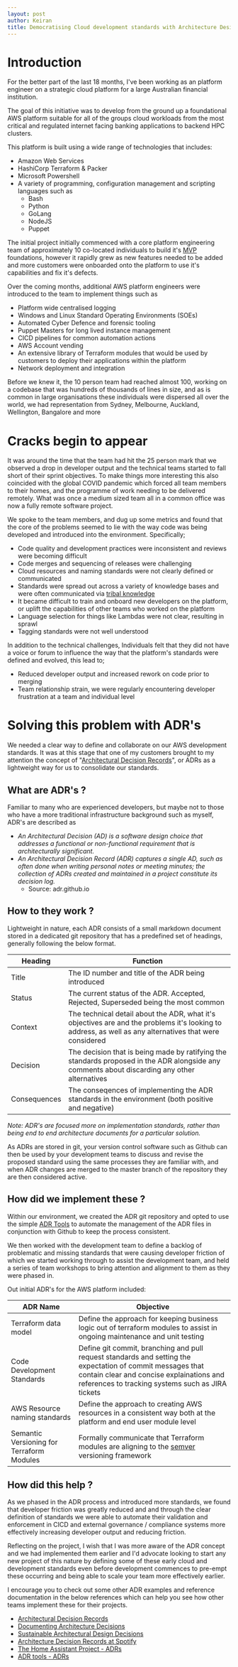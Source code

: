 ```yaml
---
layout: post
author: Keiran
title: Democratising Cloud development standards with Architecture Design Records (ADRs)
---
```


# Introduction

For the better part of the last 18 months, I've been working as an platform engineer on a strategic cloud platform for a large Australian financial institution.

The goal of this initiative was to develop from the ground up a foundational AWS platform suitable for all of the groups cloud workloads from the most critical and regulated  internet facing banking applications to backend HPC clusters. 

This platform is built using a wide range of technologies that includes:

* Amazon Web Services 
* HashiCorp Terraform & Packer 
* Microsoft Powershell
* A variety of programming, configuration management and scripting languages such as
  * Bash
  * Python
  * GoLang
  * NodeJS
  * Puppet

The initial project initially commenced with a core platform engineering team of approximately 10 co-located individuals to build it's [MVP](https://en.wikipedia.org/wiki/Minimum_viable_product) foundations, however it rapidly grew as new features needed to be added and more customers were onboarded onto the platform to use it's capabilities and fix it's defects.

Over the coming months, additional AWS platform engineers were introduced to the team to implement things such as
* Platform wide centralised logging
* Windows and Linux Standard Operating Environments (SOEs)
* Automated Cyber Defence and forensic tooling
* Puppet Masters for long lived instance management
* CICD pipelines for common automation actions
* AWS Account vending
* An extensive library of Terraform modules that would be used by customers to deploy their applications within the platform
* Network deployment and integration

Before we knew it, the 10 person team had reached almost 100, working on a codebase that was hundreds of thousands of lines in size, and as is common in large organisations these individuals were dispersed all over the world, we had representation from Sydney, Melbourne, Auckland, Wellington, Bangalore and more

# Cracks begin to appear

It was around the time that the team had hit the 25 person mark that we observed a drop in developer output and the technical teams started to fall short of their sprint objectives. To make things more interesting this also coincided with the global COVID pandemic which forced all team members to their homes, and the programme of work needing to be delivered remotely. What was once a medium sized team all in a common office was now a fully remote software project.

We spoke to the team members, and dug up some metrics and found that the core of the problems seemed to lie with the way code was being developed and introduced into the environment. Specifically;

* Code quality and development practices were inconsistent and reviews were becoming difficult 
* Code merges and sequencing of releases were challenging 
* Cloud resources and naming standards were not clearly defined or communicated
* Standards were spread out across a variety of knowledge bases and were often communicated via [tribal knowledge](https://en.wikipedia.org/wiki/Tribal_knowledge)
* It became difficult to train and onboard new developers on the platform, or uplift the capabilities of other teams who worked on the platform
* Language selection for things like Lambdas were not clear, resulting in sprawl 
* Tagging standards were not well understood

In addition to the technical challenges, Individuals felt that they did not have a voice or forum to influence the way that the platform's standards were defined and evolved, this lead to;

* Reduced developer output and increased rework on code prior to merging
* Team relationship strain, we were regularly encountering developer frustration at a team and individual level

# Solving this problem with ADR's

We needed a clear way to define and collaborate on our AWS development standards. It was at this stage that one of my customers brought to my attention the concept of "[Architectural Decision Records](https://adr.github.io/)", or ADRs as a lightweight way for us to consolidate our standards. 

## What are ADR's ? 
Familiar to many who are experienced developers, but maybe not to those who have a more traditional infrastructure background such as myself, ADR's are described as

* _An Architectural Decision (AD) is a software design choice that addresses a functional or non-functional requirement that is architecturally significant._
* _An Architectural Decision Record (ADR) captures a single AD, such as often done when writing personal notes or meeting minutes; the collection of ADRs created and maintained in a project constitute its decision log._
  * Source: adr.github.io


## How to they work ? 

Lightweight in nature, each ADR consists of a small markdown document stored in a dedicated git repository that has a predefined set of headings, generally following the below format.


| Heading       | Function      | 
| ------------- | ------------- | 
| Title         | The ID number and title of the ADR being introduced | 
| Status        | The current status of the ADR. Accepted, Rejected, Superseded being the most common | 
| Context       | The technical detail about the ADR, what it's objectives are and the problems it's looking to address, as well as any alternatives that were considered |
| Decision      | The decision that is being made by ratifying the standards proposed in the ADR alongside any comments about discarding any other alternatives | 
| Consequences  | The conseqences of implementing the ADR standards in the environment (both positive and negative) |


_Note: ADR's are focused more on implementation standards, rather than being end to end architecture documents for a particular solution._

As ADRs are stored in git, your version control software such as Github can then be used by your development teams to discuss and revise the proposed standard using the same processes they are familiar with, and when ADR changes are merged to the master branch of the repository they are then considered active.

## How did we implement these ? 

Within our environment, we created the ADR git repository and opted to use the simple [ADR Tools](https://github.com/npryce/adr-tools) to automate the management of the ADR files in conjunction with Github to keep the process consistent.

We then worked with the development team to define a backlog of problematic and missing standards that were causing developer friction of which we started working through to assist the development team, and held a series of team workshops to bring attention and alignment to them as they were phased in.

Out initial ADR's for the AWS platform included: 

| ADR Name      | Objective      | 
| ------------- | ------------- | 
| Terraform data model | Define the approach for keeping business logic out of terraform modules to assist in ongoing maintenance and unit testing | 
| Code Development Standards | Define git commit, branching and pull request standards and setting the expectation of commit messages that contain clear and concise explainations and references to tracking systems such as JIRA tickets   | 
| AWS Resource naming standards | Define the approach to creating AWS resources in a consistent way both at the platform and end user module level | 
| Semantic Versioning for Terraform Modules | Formally communicate that Terraform modules are aligning to the [semver](https://semver.org/) versioning framework  | 


## How did this help ?

As we phased in the ADR process and introduced more standards, we found that developer friction was greatly reduced and and through the clear definition of standards we were able to automate their validation and enforcement in CICD and external governance / compliance systems more effectively increasing developer output and reducing friction.

Reflecting on the project, I wish that I was more aware of the ADR concept and we had implemented them earlier and I'd advocate looking to start any new project of this nature by defining some of these early cloud and development standards even before development commences to pre-empt these occurring and being able to scale your team more effectively earlier.

I encourage you to check out some other ADR examples and reference documentation in the below references which can help you see how other teams implement these for their projects.

* [Architectural Decision Records](https://adr.github.io/)
* [Documenting Architecture Decisions](https://cognitect.com/blog/2011/11/15/documenting-architecture-decisions.html)
* [Sustainable Architectural Design Decisions](https://www.infoq.com/articles/sustainable-architectural-design-decisions/)
* [Architecture Decision Records at Spotify](https://www.infoq.com/news/2020/04/architecture-decision-records/)
* [The Home Assistant Project - ADRs](https://github.com/home-assistant/architecture/tree/master/adr)
* [ADR tools - ADRs](https://github.com/npryce/adr-tools/tree/master/doc/adr)





